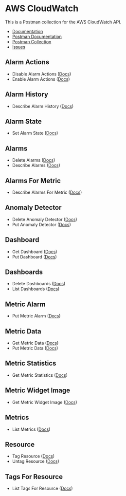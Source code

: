 # AWS CloudWatch
This is a Postman collection for the AWS CloudWatch API.

- [Documentation](https://docs.aws.amazon.com/AmazonCloudWatch/latest/APIReference/Welcome.html)
- [Postman Documentation](https://documenter.getpostman.com/view/35240/SW7Xa9M5)
- [Postman Collection](https://www.getpostman.com/collections/2c8e3cbec5cfc78c4aa8)
- [Issues](https://github.com/api-evangelist/aws/labels/CloudWatch)

## Alarm Actions
 - Disable Alarm Actions ([Docs](http://docs.aws.amazon.com/AmazonCloudWatch/latest/APIReference/API_UntagResource.html))
 - Enable Alarm Actions ([Docs](http://docs.aws.amazon.com/AmazonCloudWatch/latest/APIReference/API_UntagResource.html))
## Alarm History
 - Describe Alarm History ([Docs](http://docs.aws.amazon.com/AmazonCloudWatch/latest/APIReference/API_UntagResource.html))
## Alarm State
 - Set Alarm State ([Docs](http://docs.aws.amazon.com/AmazonCloudWatch/latest/APIReference/API_UntagResource.html))
## Alarms
 - Delete Alarms ([Docs](http://docs.aws.amazon.com/AmazonCloudWatch/latest/APIReference/API_UntagResource.html))
 - Describe Alarms ([Docs](http://docs.aws.amazon.com/AmazonCloudWatch/latest/APIReference/API_UntagResource.html))
## Alarms For Metric
 - Describe Alarms For Metric ([Docs](http://docs.aws.amazon.com/AmazonCloudWatch/latest/APIReference/API_UntagResource.html))
## Anomaly Detector
 - Delete Anomaly Detector ([Docs](http://docs.aws.amazon.com/AmazonCloudWatch/latest/APIReference/API_UntagResource.html))
 - Put Anomaly Detector ([Docs](http://docs.aws.amazon.com/AmazonCloudWatch/latest/APIReference/API_UntagResource.html))
## Dashboard
 - Get Dashboard ([Docs](http://docs.aws.amazon.com/AmazonCloudWatch/latest/APIReference/API_UntagResource.html))
 - Put Dashboard ([Docs](http://docs.aws.amazon.com/AmazonCloudWatch/latest/APIReference/API_UntagResource.html))
## Dashboards
 - Delete Dashboards ([Docs](http://docs.aws.amazon.com/AmazonCloudWatch/latest/APIReference/API_UntagResource.html))
 - List Dashboards ([Docs](http://docs.aws.amazon.com/AmazonCloudWatch/latest/APIReference/API_UntagResource.html))
## Metric Alarm
 - Put Metric Alarm ([Docs](http://docs.aws.amazon.com/AmazonCloudWatch/latest/APIReference/API_UntagResource.html))
## Metric Data
 - Get Metric Data ([Docs](http://docs.aws.amazon.com/AmazonCloudWatch/latest/APIReference/API_UntagResource.html))
 - Put Metric Data ([Docs](http://docs.aws.amazon.com/AmazonCloudWatch/latest/APIReference/API_UntagResource.html))
## Metric Statistics
 - Get Metric Statistics ([Docs](http://docs.aws.amazon.com/AmazonCloudWatch/latest/APIReference/API_UntagResource.html))
## Metric Widget Image
 - Get Metric Widget Image ([Docs](http://docs.aws.amazon.com/AmazonCloudWatch/latest/APIReference/API_UntagResource.html))
## Metrics
 - List Metrics ([Docs](http://docs.aws.amazon.com/AmazonCloudWatch/latest/APIReference/API_UntagResource.html))
## Resource
 - Tag Resource ([Docs](http://docs.aws.amazon.com/AmazonCloudWatch/latest/APIReference/API_UntagResource.html))
 - Untag Resource ([Docs](http://docs.aws.amazon.com/AmazonCloudWatch/latest/APIReference/API_UntagResource.html))
## Tags For Resource
 - List Tags For Resource ([Docs](http://docs.aws.amazon.com/AmazonCloudWatch/latest/APIReference/API_UntagResource.html))
